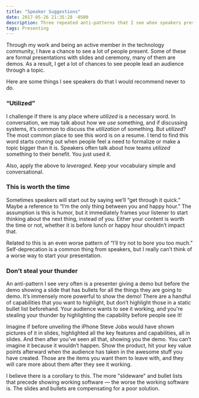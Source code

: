 ```yaml
---
title: "Speaker Suggestions"
date: 2017-05-26 21:35:28 -0500
description: Three repeated anti-patterns that I see when speakers present.
tags: Presenting
---
```


Through my work and being an active member in the technology community, I have a chance to see a lot of people present. Some of these are formal presentations with slides and ceremony, many of them are demos. As a result, I get a lot of chances to see people lead an audience through a topic.

Here are some things I see speakers do that I would recommend never to do.

### “Utilized”

I challenge if there is any place where *utilized* is a necessary word. In conversation, we may talk about how we *use* something, and if discussing systems, it’s common to discuss the *utilization* of something. But *utilized*? The most common place to see this word is on a resume. I tend to find this word starts coming out when people feel a need to formalize or make a  topic bigger than it is. Speakers often talk about how teams *utilized* something to their benefit. You just used it.

Also, apply the above to *leveraged*. Keep your vocabulary simple and conversational.

### This is worth the time

Sometimes speakers will start out by saying we’ll “get through it quick.” Maybe a reference to “I’m the only thing between you and happy hour.” The assumption is this is humor, but it immediately frames your listener to start thinking about the next thing, instead of you. Either your content is worth the time or not, whether it is before lunch or happy hour shouldn’t impact that.

Related to this is an even worse pattern of “I’ll try not to bore you too much.” Self-deprecation is a common thing from speakers, but I really can’t think of a worse way to start your presentation.

### Don’t steal your thunder

An anti-pattern I see very often is a presenter giving a demo but before the demo showing a slide that has bullets for all the things they are going to demo. It’s immensely more powerful to show the demo! There are a handful of capabilities that you want to highlight, but don’t highlight those in a static bullet list beforehand. Your audience wants to see it working, and you're stealing your thunder by highlighting the capability before people see it!

Imagine if before unveiling the iPhone Steve Jobs would have shown pictures of it in slides, highlighted all the key features and capabilities, all in slides. And then after you’ve seen all that, showing you the demo. You can’t imagine it because it wouldn’t happen. Show the product, hit your key value points afterward when the audience has taken in the awesome stuff you have created. Those are the items you want them to leave with, and they will care more about them after they see it working.

I believe there is a corollary to this. The more "slideware" and bullet lists that precede showing working software — the worse the working software is. The slides and bullets are compensating for a poor solution.

